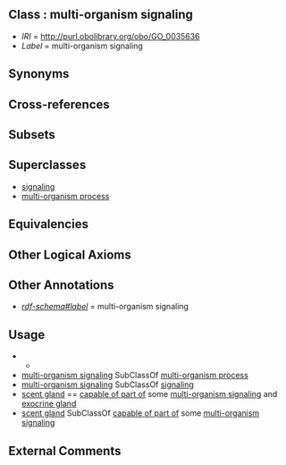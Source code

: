 
## Class : multi-organism signaling

 * *IRI* = http://purl.obolibrary.org/obo/GO_0035636
 * *Label* = multi-organism signaling

## Synonyms


## Cross-references


## Subsets


## Superclasses

 * [signaling](../../GO/52/GO_0023052.md)
 * [multi-organism process](../../GO/04/GO_0051704.md)

## Equivalencies


## Other Logical Axioms


## Other Annotations

 * *[rdf-schema#label](../../el/rdf-schema#label.md)* = multi-organism signaling

## Usage

 * -
 * [multi-organism signaling](../../GO/36/GO_0035636.md) SubClassOf [multi-organism process](../../GO/04/GO_0051704.md)
 * [multi-organism signaling](../../GO/36/GO_0035636.md) SubClassOf [signaling](../../GO/52/GO_0023052.md)
 * [scent gland](../../UBERON/52/UBERON_0011252.md) == [capable of part of](../../RO/16/RO_0002216.md) some [multi-organism signaling](../../GO/36/GO_0035636.md) and [exocrine gland](../../UBERON/65/UBERON_0002365.md)
 * [scent gland](../../UBERON/52/UBERON_0011252.md) SubClassOf [capable of part of](../../RO/16/RO_0002216.md) some [multi-organism signaling](../../GO/36/GO_0035636.md)

## External Comments


